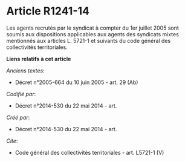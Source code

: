 # Article R1241-14

Les agents recrutés par le syndicat à compter du 1er juillet 2005 sont soumis aux dispositions applicables aux agents des
syndicats mixtes mentionnés aux articles L. 5721-1 et suivants du code général des collectivités territoriales.

**Liens relatifs à cet article**

_Anciens textes_:

  - Décret n°2005-664 du 10 juin 2005 - art. 29 (Ab)

_Codifié par_:

  - Décret n°2014-530 du 22 mai 2014 - art.

_Créé par_:

  - Décret n°2014-530 du 22 mai 2014 - art.

_Cite_:

  - Code général des collectivités territoriales - art. L5721-1 (V)
